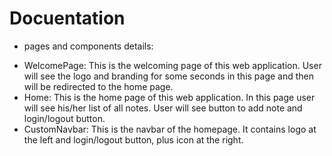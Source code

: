 # Docuentation

- pages and components details:

* WelcomePage: This is the welcoming page of this web application. User will see the logo and branding for some seconds in this page and then will be redirected to the home page.
* Home: This is the home page of this web application. In this page user will see his/her list of all notes. User will see button to add note and login/logout button.
* CustomNavbar: This is the navbar of the homepage. It contains logo at the left and login/logout button, plus icon at the right. 